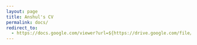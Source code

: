 ```yaml
---
layout: page
title: Anshul's CV
permalink: docs/
redirect_to:
  - https://docs.google.com/viewer?url=${https://drive.google.com/file/d/0B9rKuLcwXc2ZTjdBTEN4VlN5ZFk/view?usp=sharing}
---
```



[//]: # "Here's a link to a PDF of [my resume](/docs/Anshul_Choudhary.pdf)"
